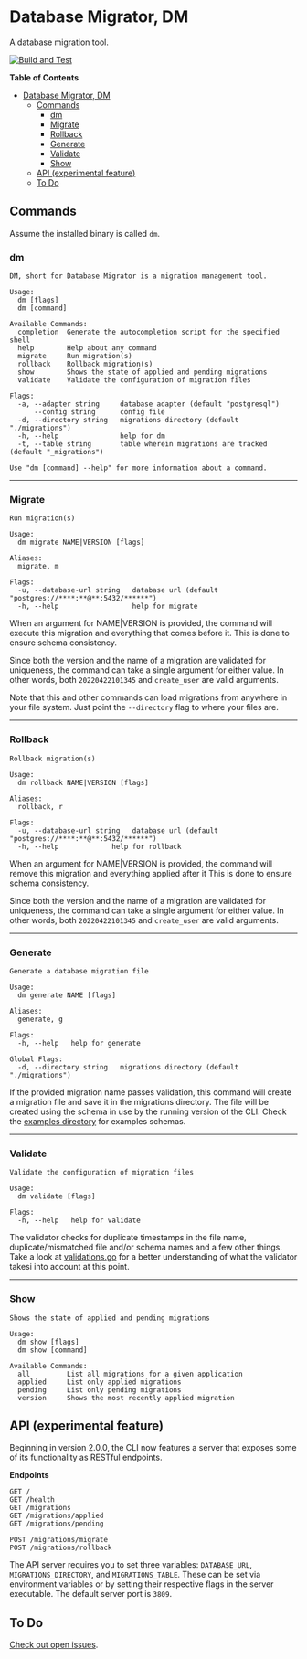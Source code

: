 # Database Migrator, DM
A database migration tool.

[![Build and Test](https://github.com/cleopatrio/db-migrator-lib/actions/workflows/go.yml/badge.svg?branch=main)](https://github.com/cleopatrio/db-migrator-lib/actions/workflows/go.yml)

**Table of Contents**
- [Database Migrator, DM](#database-migrator-dm)
  - [Commands](#commands)
    - [dm](#dm)
    - [Migrate](#migrate)
    - [Rollback](#rollback)
    - [Generate](#generate)
    - [Validate](#validate)
    - [Show](#show)
  - [API (experimental feature)](#api-experimental-feature)
  - [To Do](#to-do)

## Commands
Assume the installed binary is called `dm`.

### dm
```
DM, short for Database Migrator is a migration management tool.

Usage:
  dm [flags]
  dm [command]

Available Commands:
  completion  Generate the autocompletion script for the specified shell
  help        Help about any command
  migrate     Run migration(s)
  rollback    Rollback migration(s)
  show        Shows the state of applied and pending migrations
  validate    Validate the configuration of migration files

Flags:
  -a, --adapter string     database adapter (default "postgresql")
      --config string      config file
  -d, --directory string   migrations directory (default "./migrations")
  -h, --help               help for dm
  -t, --table string       table wherein migrations are tracked (default "_migrations")

Use "dm [command] --help" for more information about a command.
```

---

### Migrate
```
Run migration(s)

Usage:
  dm migrate NAME|VERSION [flags]

Aliases:
  migrate, m

Flags:
  -u, --database-url string   database url (default "postgres://****:**@**:5432/******")
  -h, --help                  help for migrate
```
When an argument for NAME|VERSION is provided, the command will execute this migration and everything that comes before it. This is done to ensure schema consistency.

Since both the version and the name of a migration are validated for uniqueness, the command can take a single argument for either value. In other words, both `20220422101345` and `create_user` are valid arguments.

Note that this and other commands can load migrations from anywhere in your file system. Just point the `--directory` flag to where your files are.

---

### Rollback
```
Rollback migration(s)

Usage:
  dm rollback NAME|VERSION [flags]

Aliases:
  rollback, r

Flags:
  -u, --database-url string   database url (default "postgres://****:**@**:5432/******")
  -h, --help             help for rollback
```

When an argument for NAME|VERSION is provided, the command will remove this migration and everything applied after it
This is done to ensure schema consistency.

Since both the version and the name of a migration are validated for uniqueness, the command can take a single argument for either value. In other words, both `20220422101345` and `create_user` are valid arguments.

---

### Generate
```
Generate a database migration file

Usage:
  dm generate NAME [flags]

Aliases:
  generate, g

Flags:
  -h, --help   help for generate

Global Flags:
  -d, --directory string   migrations directory (default "./migrations")
```

If the provided migration name passes validation, this command will create a migration file and save it in the migrations directory.
The file will be created using the schema in use by the running version of the CLI. Check the [examples directory](examples) for examples schemas.

---

### Validate
```
Validate the configuration of migration files

Usage:
  dm validate [flags]

Flags:
  -h, --help   help for validate
```

The validator checks for duplicate timestamps in the file name, duplicate/mismatched file and/or schema names and a few other things. Take a look at [validations.go](migrations/validations.go) for a better understanding of what the validator takesi into account at this point.

---

### Show
```
Shows the state of applied and pending migrations

Usage:
  dm show [flags]
  dm show [command]

Available Commands:
  all         List all migrations for a given application
  applied     List only applied migrations
  pending     List only pending migrations
  version     Shows the most recently applied migration
```

## API (experimental feature)
Beginning in version 2.0.0, the CLI now features a server that exposes some of its functionality as RESTful endpoints. 

**Endpoints**
```
GET /
GET /health
GET /migrations
GET /migrations/applied
GET /migrations/pending

POST /migrations/migrate
POST /migrations/rollback
```

The API server requires you to set three variables: `DATABASE_URL`, `MIGRATIONS_DIRECTORY`, and `MIGRATIONS_TABLE`. These can be set via environment variables or by setting their respective flags in the server executable. The default server port is `3809`.


## To Do
[Check out open issues](https://github.com/cleopatrio/db-migrator-lib/issues).
